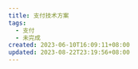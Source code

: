 ```yaml
---
title: 支付技术方案
tags:
  - 支付
  - 未完成
created: 2023-06-10T16:09:11+08:00
updated: 2023-08-22T23:19:56+08:00
---
```

